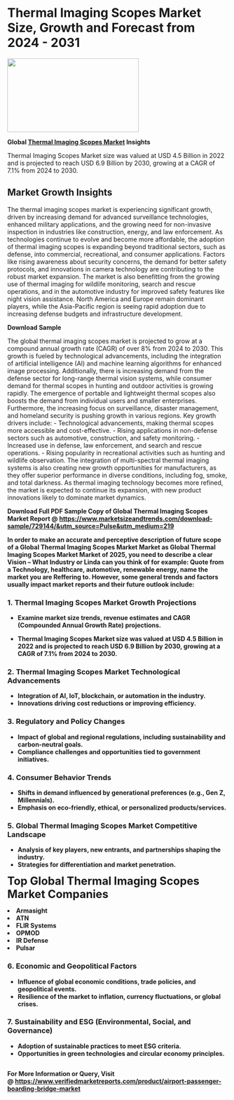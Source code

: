 <H1>Thermal Imaging Scopes Market Size, Growth and Forecast from 2024 - 2031</H1><img class="aligncenter size-medium wp-image-584254" src="https://thirdeyenews.in/wp-content/uploads/2024/09/Global-Market-Research-300x168.jpeg" alt="" width="300" height="168" /><p><strong>Global&nbsp;<a href="https://www.marketsizeandtrends.com/download-sample/729144/&amp;utm_source=Pulse&amp;utm_medium=219">Thermal Imaging Scopes Market</a> Insights</strong></p><p>Thermal Imaging Scopes Market size was valued at USD 4.5 Billion in 2022 and is projected to reach USD 6.9 Billion by 2030, growing at a CAGR of 7.1% from 2024 to 2030.</p><p><h2>Market Growth Insights</h2> <p>The thermal imaging scopes market is experiencing significant growth, driven by increasing demand for advanced surveillance technologies, enhanced military applications, and the growing need for non-invasive inspection in industries like construction, energy, and law enforcement. As technologies continue to evolve and become more affordable, the adoption of thermal imaging scopes is expanding beyond traditional sectors, such as defense, into commercial, recreational, and consumer applications. Factors like rising awareness about security concerns, the demand for better safety protocols, and innovations in camera technology are contributing to the robust market expansion. The market is also benefitting from the growing use of thermal imaging for wildlife monitoring, search and rescue operations, and in the automotive industry for improved safety features like night vision assistance. North America and Europe remain dominant players, while the Asia-Pacific region is seeing rapid adoption due to increasing defense budgets and infrastructure development. <p><strong>Download Sample</strong></p> <p>The global thermal imaging scopes market is projected to grow at a compound annual growth rate (CAGR) of over 8% from 2024 to 2030. This growth is fueled by technological advancements, including the integration of artificial intelligence (AI) and machine learning algorithms for enhanced image processing. Additionally, there is increasing demand from the defense sector for long-range thermal vision systems, while consumer demand for thermal scopes in hunting and outdoor activities is growing rapidly. The emergence of portable and lightweight thermal scopes also boosts the demand from individual users and smaller enterprises. Furthermore, the increasing focus on surveillance, disaster management, and homeland security is pushing growth in various regions. Key growth drivers include: - Technological advancements, making thermal scopes more accessible and cost-effective. - Rising applications in non-defense sectors such as automotive, construction, and safety monitoring. - Increased use in defense, law enforcement, and search and rescue operations. - Rising popularity in recreational activities such as hunting and wildlife observation. The integration of multi-spectral thermal imaging systems is also creating new growth opportunities for manufacturers, as they offer superior performance in diverse conditions, including fog, smoke, and total darkness. As thermal imaging technology becomes more refined, the market is expected to continue its expansion, with new product innovations likely to dominate market dynamics. <p><strong></p><p><span class=""><strong>Download Full PDF Sample Copy of Global Thermal Imaging Scopes Market Report</strong> @ <a href="https://www.marketsizeandtrends.com/download-sample/729144/&amp;utm_source=Pulse&amp;utm_medium=219" target="_blank">https://www.marketsizeandtrends.com/download-sample/729144/&amp;utm_source=Pulse&amp;utm_medium=219</a></span></p><p>In order to make an accurate and perceptive description of future scope of a Global&nbsp;Thermal Imaging Scopes Market Market as Global&nbsp;Thermal Imaging Scopes Market Market of 2025, you need to describe a clear Vision &ndash; What Industry or Linda can you think of for example: Quote from a Technology, healthcare, automotive, renewable energy, name the market you are Reffering to. However, some general trends and factors usually impact market reports and their future outlook include:</p><h3>1.&nbsp;<strong>Thermal Imaging Scopes Market Growth Projections</strong></h3><ul><li>Examine market size trends, revenue estimates and CAGR (Compounded Annual Growth Rate) projections.</li><li><p>Thermal Imaging Scopes Market size was valued at USD 4.5 Billion in 2022 and is projected to reach USD 6.9 Billion by 2030, growing at a CAGR of 7.1% from 2024 to 2030.</p></li></ul><h3>2.&nbsp;<strong>Thermal Imaging Scopes Market Technological Advancements</strong></h3><ul><li>Integration of AI, IoT, blockchain, or automation in the industry.</li><li>Innovations driving cost reductions or improving efficiency.</li></ul><h3>3.&nbsp;<strong>Regulatory and Policy Changes</strong></h3><ul><li>Impact of global and regional regulations, including sustainability and carbon-neutral goals.</li><li>Compliance challenges and opportunities tied to government initiatives.</li></ul><h3>4.&nbsp;<strong>Consumer Behavior Trends</strong></h3><ul><li>Shifts in demand influenced by generational preferences (e.g., Gen Z, Millennials).</li><li>Emphasis on eco-friendly, ethical, or personalized products/services.</li></ul><h3>5.&nbsp;<strong>Global Thermal Imaging Scopes Market Competitive Landscape</strong></h3><ul><li>Analysis of key players, new entrants, and partnerships shaping the industry.</li><li>Strategies for differentiation and market penetration.</li></ul><p data-pm-slice="1 1 []"><span style="color: inherit; font-family: inherit; font-size: 25px;">Top Global Thermal Imaging Scopes Market Companies</span></p><div class="" data-test-id=""><p><li>Armasight</li><li> ATN</li><li> FLIR Systems</li><li> OPMOD</li><li> IR Defense</li><li> Pulsar</li></p></div><h3>6.&nbsp;<strong>Economic and Geopolitical Factors</strong></h3><ul><li>Influence of global economic conditions, trade policies, and geopolitical events.</li><li>Resilience of the market to inflation, currency fluctuations, or global crises.</li></ul><h3>7.&nbsp;<strong>Sustainability and ESG (Environmental, Social, and Governance)</strong></h3><ul><li>Adoption of sustainable practices to meet ESG criteria.</li><li>Opportunities in green technologies and circular economy principles.</li></ul><h2><strong style="font-size: 14px;">For More Information or Query, Visit @&nbsp;</strong><a style="background-color: #ffffff; font-size: 14px;" href="https://www.marketsizeandtrends.com/report/thermal-imaging-scopes-market/" target="_blank">https://www.verifiedmarketreports.com/product/airport-passenger-boarding-bridge-market</a></h2>

